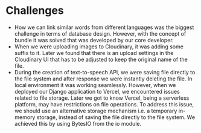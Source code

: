 # Challenges

* How we can link similar words from different languages was the biggest challenge in terms of database design. However,
with the concept of bundle it was solved that was developed by our core developer.
* When we were uploading images to Cloudinary, it was adding some suffix to it. Later we found that there is an upload
settings in the Cloudinary UI that has to be adjusted to keep the original name of the file.
* During the creation of text-to-speech API, we were saving file directly to the file system and after response we were
instantly deleting the file. In local environment it was working seamlessly. However, when we deployed our Django
application to Vercel, we encountered issues related to file storage. Later we got to know Vercel, being a serverless
platform, may have restrictions on file operations. To address this issue, we should use an alternative storage
mechanism i.e. a temporary in-memory storage, instead of saving the file directly to the file system. We achieved this
by using BytesIO from the io module.
